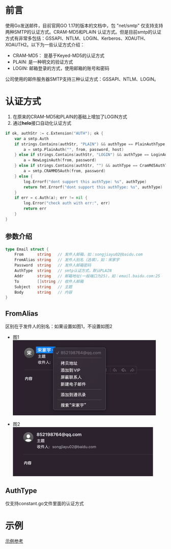 # 前言
使用Go发送邮件，目前官网GO 1.17的版本的文档中，包 "net/smtp" 仅支持支持两种SMTP的认证方式。CRAM-MD5和PLAIN 认证方式。但是目前smtp的认证方式有非常多包括：GSSAPI、NTLM、LOGIN、Kerberos、XOAUTH、XOAUTH2。以下为一些认证方式介绍：
* CRAM-MD5： 是基于Keyed-MD5的认证方式
* PLAIN: 是一种明文的验证方式
* LOGIN: 邮箱登录的方式，使用邮箱的账号和密码

公司使用的邮件服务器SMTP支持三种认证方式：GSSAPI、NTLM、LOGIN。

# 认证方式
1. 在原来的CRAM-MD5和PLAIN的基础上增加了LOGIN方式
2. 通过**helo**接口自动化认证方式
```go
if ok, authStr := c.Extension("AUTH"); ok {
    var a smtp.Auth
    if strings.Contains(authStr, "PLAIN") && authType == PlainAuthType {
        a = smtp.PlainAuth("", from, password, host)
    } else if strings.Contains(authStr, "LOGIN") && authType == LoginAuthType {
        a = NewLoginAuth(from, password)
    } else if strings.Contains(authStr, "") && authType == CramMd5AuthType {
        a = smtp.CRAMMD5Auth(from, password)
    } else {
        log.Errorf("dont support this authType: %s", authType)
        return fmt.Errorf("dont support this authType: %s", authType)
    }
    if err = c.Auth(a); err != nil {
        log.Error("check auth with err:", err)
        return err
    }
}
```


## 参数介绍
```go
type Email struct {
    From      string   // 发件人邮箱，如：songjiayu02@baidu.com
    FromAlias string   // 发件人别名（选填），如：宋家宇
    Password  string   // 发件人邮箱密码
    AuthType  string   // smtp认证方式，默认PLAIN
    Addr      string   // 邮箱地址(一般端口为25)，如：email.baidu.com:25
    To        []string // 收件人邮箱
    Subject   string   // 主题
    Body      string   // 内容
}
```
## FromAlias
区别在于发件人的别名：如果设置如图1，不设置如图2
* 图1  
![图1](1.png)  
  
* 图2  
![图2](2.png)
  
## AuthType
仅支持constant.go文件里面的认证方式

# 示例
[示例参考](https://console.cloud.baidu-int.com/devops/icode/repos/baidu/det-drd/det-go-sdk/tree/master:example/email_example)